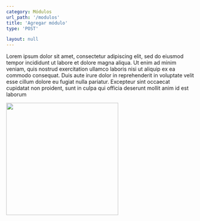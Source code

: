 ```yaml
---
category: Módulos
url_path: '/modulos'
title: 'Agregar módulo'
type: 'POST'

layout: null
---
```


Lorem ipsum dolor sit amet, consectetur adipiscing elit, sed do eiusmod tempor incididunt ut labore et dolore magna aliqua. Ut enim ad minim veniam, quis nostrud exercitation ullamco laboris nisi ut aliquip ex ea commodo consequat. Duis aute irure dolor in reprehenderit in voluptate velit esse cillum dolore eu fugiat nulla pariatur. Excepteur sint occaecat cupidatat non proident, sunt in culpa qui officia deserunt mollit anim id est laborum

<img src="../huerta-urbana/img/Screen Shot 2020-11-15 at 10.52.20.png" style="float: left; margin-right: 10px; width:300px; margin-bottom: 20px;" />
